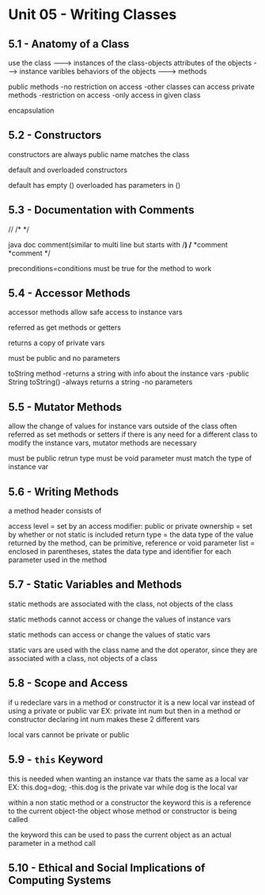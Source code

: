 # Unit 05 - Writing Classes

## 5.1 - Anatomy of a Class

use the class ---> instances of the class-objects
attributes of the objects ---> instance varibles
behaviors of the objects ---> methods

public methods
-no restriction on access
-other classes can access
private methods
-restriction on access
-only access in given class

encapsulation

## 5.2 - Constructors

constructors are always public
name matches the class

default and overloaded constructors

default has empty ()
overloaded has parameters in ()

## 5.3 - Documentation with Comments

//
/*    */

java doc comment(similar to multi line but starts with /**)
/**
*comment
*comment
*/

preconditions=conditions must be true for the method to work

## 5.4 - Accessor Methods

accessor methods allow safe access to instance vars

referred as get methods or getters

returns a copy of private vars

must be public and no parameters

toString method
-returns a string with info about the instance vars
-public String toString()
-always returns a string
-no parameters

## 5.5 - Mutator Methods

allow the change of values for instance vars outside of the class
often referred as set methods or setters
if there is any need for a different class to modify the instance vars, mutator methods are necessary

must be public
retrun type must be void
parameter must match the type of instance var

## 5.6 - Writing Methods

a method header consists of

access level = set by an access modifier: public or private
ownership = set by whether or not static is included
return type = the data type of the value returned by the method, can be primitive, reference or void
parameter list = enclosed in parentheses, states the data type and identifier for each parameter used in the method

## 5.7 - Static Variables and Methods

static methods are associated with the class, not objects of the class

static methods cannot access or change the values of instance vars

static methods can access or change the values of static vars

static vars are used with the class name and the dot operator, since they are associated with a class, not objects of a class

## 5.8 - Scope and Access

if u redeclare vars in a method or constructor it is a new local var instead of using a private or public var
EX: private int num but then in a method or constructor declaring int num makes these 2 different vars

local vars cannot be private or public

## 5.9 - `this` Keyword

this is needed when wanting an instance var thats the same as a local var
EX: this.dog=dog;
-this.dog is the private var while dog is the local var

within a non static method or a constructor the keyword this is a reference to the current object-the object whose method or constructor is being called

the keyword this can be used to pass the current object as an actual parameter in a method call

## 5.10 - Ethical and Social Implications of Computing Systems
